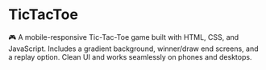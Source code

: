 # TicTacToe
🎮 A mobile-responsive Tic-Tac-Toe game built with HTML, CSS, and JavaScript. Includes a gradient background, winner/draw end screens, and a replay option. Clean UI and works seamlessly on phones and desktops.
